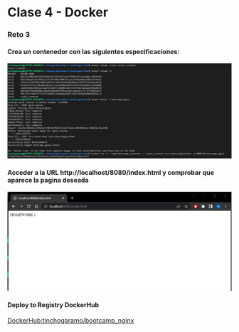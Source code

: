 # Clase 4 - Docker

### Reto 3

#### Crea un contenedor con las siguientes especificaciones:
![Esta es una imagen](01.png)

#### Acceder a la URL http://localhost/8080/index.html y comprobar que aparece la pagina deseada
![Esta es una imagen](02.png)

#### Deploy to Registry DockerHub
[DockerHub:tinchogaramo/bootcamp_nginx](https://hub.docker.com/repository/docker/tinchogaramo/bootcamp_nginx)

